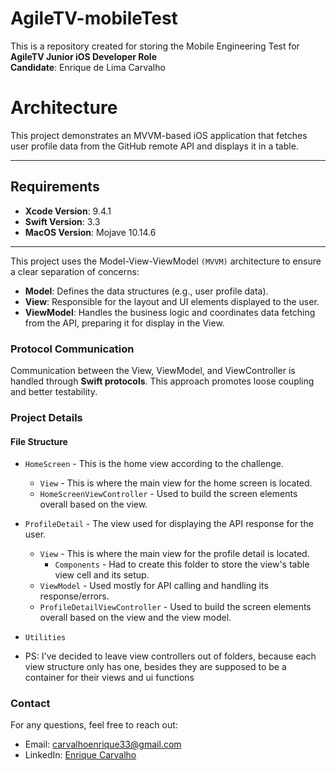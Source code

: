 # AgileTV-mobileTest
This is a repository created for storing the Mobile Engineering Test for **AgileTV Junior iOS Developer Role**  
**Candidate**: Enrique de Lima Carvalho

# Architecture
This project demonstrates an MVVM-based iOS application that fetches user profile data from the GitHub remote API and displays it in a table.

---
## Requirements
- **Xcode Version**: 9.4.1
- **Swift Version**: 3.3
- **MacOS Version**: Mojave 10.14.6
---

This project uses the Model-View-ViewModel `(MVVM)` architecture to ensure a clear separation of concerns:
- **Model**: Defines the data structures (e.g., user profile data).
- **View**: Responsible for the layout and UI elements displayed to the user.
- **ViewModel**: Handles the business logic and coordinates data fetching from the API, preparing it for display in the View.

### Protocol Communication

Communication between the View, ViewModel, and ViewController is handled through **Swift protocols**. This approach promotes loose coupling and better testability.

### Project Details

#### File Structure
- `HomeScreen` - This is the home view according to the challenge.
  - `View` - This is where the main view for the home screen is located.
  - `HomeScreenViewController` - Used to build the screen elements overall based on the view.
  
- `ProfileDetail` - The view used for displaying the API response for the user. 
  - `View` - This is where the main view for the profile detail is located.
    - `Components` - Had to create this folder to store the view's table view cell and its setup.
  - `ViewModel` - Used mostly for API calling and handling its response/errors.
  - `ProfileDetailViewController` - Used to build the screen elements overall based on the view and the view model.
  
- `Utilities`

* PS: I've decided to leave view controllers out of folders, because each view structure only has one, besides they are supposed to be a container for their views and ui functions  

### Contact
For any questions, feel free to reach out:
- Email: carvalhoenrique33@gmail.com
- LinkedIn: [Enrique Carvalho](https://www.linkedin.com/in/enrique-carvalho-bb075827a/)
